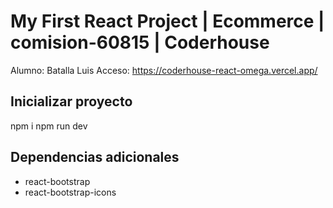 # My First React Project | Ecommerce | comision-60815 | Coderhouse
Alumno: Batalla Luis
Acceso: https://coderhouse-react-omega.vercel.app/

## Inicializar proyecto
npm i
npm run dev
## Dependencias adicionales
- react-bootstrap
- react-bootstrap-icons